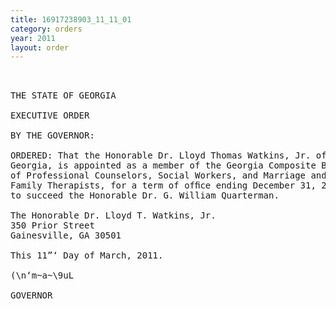 ```yaml
---
title: 16917238903_11_11_01
category: orders
year: 2011
layout: order
---
```


<pre> 

THE STATE OF GEORGIA

EXECUTIVE ORDER

BY THE GOVERNOR:

ORDERED: That the Honorable Dr. Lloyd Thomas Watkins, Jr. of Hall County,
Georgia, is appointed as a member of the Georgia Composite Board
of Professional Counselors, Social Workers, and Marriage and
Family Therapists, for a term of ofﬁce ending December 31, 2012,
to succeed the Honorable Dr. G. William Quarterman.

The Honorable Dr. Lloyd T. Watkins, Jr.
350 Prior Street
Gainesville, GA 30501

This 11”‘ Day of March, 2011.

(\n‘m~a~\9uL

GOVERNOR

</pre>
